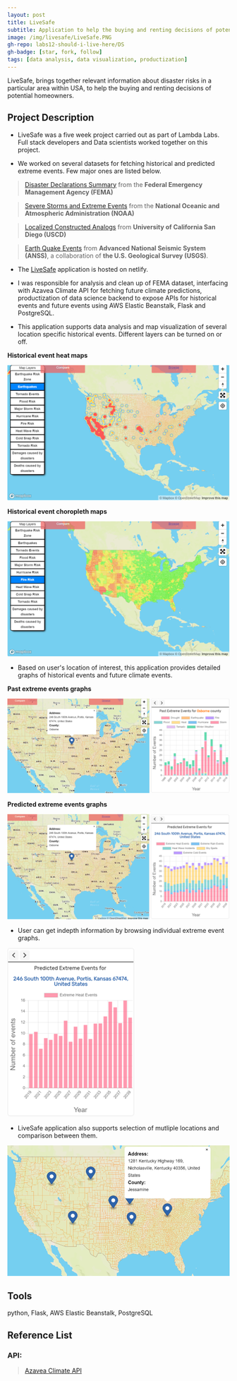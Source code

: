 ```yaml
---
layout: post
title: LiveSafe
subtitle: Application to help the buying and renting decisions of potential homeowners.
image: /img/livesafe/LiveSafe.PNG
gh-repo: labs12-should-i-live-here/DS
gh-badge: [star, fork, follow]
tags: [data analysis, data visualization, productization]
---
```


LiveSafe, brings together relevant information about disaster risks in a particular area within USA, to help the buying and renting decisions of potential homeowners.

## Project Description

* LiveSafe was a five week project carried out as part of Lambda Labs. Full stack developers and Data scientists worked together on this project.

* We worked on several datasets for fetching historical and predicted extreme events. Few major ones are listed below.

> [Disaster Declarations Summary](https://www.fema.gov/media-library/assets/documents/28318) from the **Federal Emergency Management Agency (FEMA)**

> [Severe Storms and Extreme Events](https://www.climate.gov/maps-data/dataset/severe-storms-and-extreme-events-data-table) from the **National Oceanic and Atmospheric Administration (NOAA)**

> [Localized Constructed Analogs](https://climate.azavea.com) from **University of California San Diego (USCD)**

> [Earth Quake Events](https://earthquake.usgs.gov/data/comcat) from **Advanced National Seismic System (ANSS)**, a collaboration of **the U.S. Geological Survey (USGS)**.

* The [LiveSafe](https://livesafe.netlify.com) application is hosted on netlify.

* I was responsible for analysis and clean up of FEMA dataset, interfacing with Azavea Climate API for fetching future climate predictions, productization of data science backend to expose APIs for historical events and future events using AWS Elastic Beanstalk, Flask and PostgreSQL.

* This application supports data analysis and map visualization of several location specific historical events. Different layers can be turned on or off.

**Historical event heat maps**

![](/img/livesafe/livesafe_image_1.PNG)

**Historical event choropleth maps**

![](/img/livesafe/livesafe_image_2.PNG)

* Based on user's location of interest, this application provides detailed graphs of historical events and future climate events.

**Past extreme events graphs**

![](/img/livesafe/livesafe_image_3.PNG)

**Predicted extreme events graphs**

![](/img/livesafe/livesafe_image_4.PNG)

* User can get indepth information by browsing individual extreme event graphs.

![](/img/livesafe/livesafe_image_5.png)

* LiveSafe application also supports selection of mutliple locations and comparison between them.

![](/img/livesafe/livesafe_image_6.PNG)

## Tools
python, Flask, AWS Elastic Beanstalk, PostgreSQL

## Reference List

### API:

> [Azavea Climate API](https://docs.climate.azavea.com)

